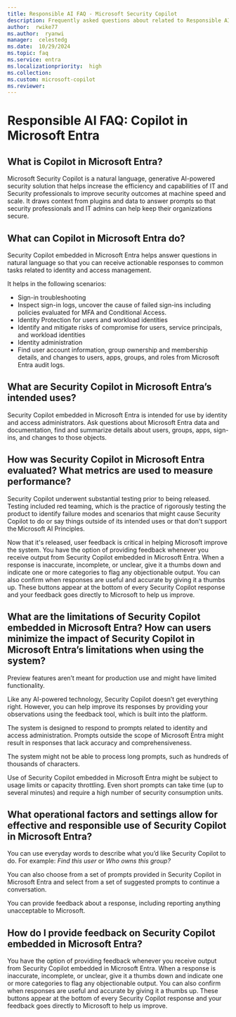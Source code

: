 ```yaml
---
title: Responsible AI FAQ - Microsoft Security Copilot
description: Frequently asked questions about related to Responsible AI as it relates to Copilot in Microsoft Entra.   
author:  rwike77
ms.author:  ryanwi
manager:  celestedg
ms.date:  10/29/2024     
ms.topic: faq
ms.service: entra
ms.localizationpriority:  high
ms.collection: 
ms.custom: microsoft-copilot
ms.reviewer: 
---
```


# Responsible AI FAQ: Copilot in Microsoft Entra 

## What is Copilot in Microsoft Entra? 

Microsoft Security Copilot is a natural language, generative AI-powered security solution that helps increase the efficiency and capabilities of IT and Security professionals to improve security outcomes at machine speed and scale. It draws context from plugins and data to answer prompts so that security professionals and IT admins can help keep their organizations secure.  

## What can Copilot in Microsoft Entra do?  

Security Copilot embedded in Microsoft Entra helps answer questions in natural language so that you can receive actionable responses to common tasks related to identity and access management.  

It helps in the following scenarios: 

- Sign-in troubleshooting 
- Inspect sign-in logs, uncover the cause of failed sign-ins including policies evaluated for MFA and Conditional Access. 
- Identity Protection for users and workload identities 
- Identify and mitigate risks of compromise for users, service principals, and workload identities 
- Identity administration 
- Find user account information, group ownership and membership details, and changes to users, apps, groups, and roles from Microsoft Entra audit logs. 


## What are Security Copilot in Microsoft Entra’s intended uses? 

Security Copilot embedded in Microsoft Entra is intended for use by identity and access administrators. Ask questions about Microsoft Entra data and documentation, find and summarize details about users, groups, apps, sign-ins, and changes to those objects. 

## How was Security Copilot in Microsoft Entra evaluated? What metrics are used to measure performance? 

Security Copilot underwent substantial testing prior to being released. Testing included red teaming, which is the practice of rigorously testing the product to identify failure modes and scenarios that might cause Security Copilot to do or say things outside of its intended uses or that don't support the Microsoft AI Principles. 

Now that it's released, user feedback is critical in helping Microsoft improve the system. You have the option of providing feedback whenever you receive output from Security Copilot embedded in Microsoft Entra. When a response is inaccurate, incomplete, or unclear, give it a thumbs down and indicate one or more categories to flag any objectionable output. You can also confirm when responses are useful and accurate by giving it a thumbs up. These buttons appear at the bottom of every Security Copilot response and your feedback goes directly to Microsoft to help us improve. 

##  What are the limitations of Security Copilot embedded in Microsoft Entra? How can users minimize the impact of Security Copilot in Microsoft Entra’s limitations when using the system? 

Preview features aren’t meant for production use and might have limited functionality.  

Like any AI-powered technology, Security Copilot doesn’t get everything right. However, you can help improve its responses by providing your observations using the feedback tool, which is built into the platform.   

The system is designed to respond to prompts related to identity and access administration. Prompts outside the scope of Microsoft Entra might result in responses that lack accuracy and comprehensiveness. 

The system might not be able to process long prompts, such as hundreds of thousands of characters. 

Use of Security Copilot embedded in Microsoft Entra might be subject to usage limits or capacity throttling. Even short prompts can take time (up to several minutes) and require a high number of security consumption units. 

##  What operational factors and settings allow for effective and responsible use of Security Copilot in Microsoft Entra? 

You can use everyday words to describe what you’d like Security Copilot to do. For example: *Find this user* or *Who owns this group?* 

You can also choose from a set of prompts provided in Security Copilot in Microsoft Entra and select from a set of suggested prompts to continue a conversation. 

You can provide feedback about a response, including reporting anything unacceptable to Microsoft. 

##  How do I provide feedback on Security Copilot embedded in Microsoft Entra? 

You have the option of providing feedback whenever you receive output from Security Copilot embedded in Microsoft Entra. When a response is inaccurate, incomplete, or unclear, give it a thumbs down and indicate one or more categories to flag any objectionable output. You can also confirm when responses are useful and accurate by giving it a thumbs up. These buttons appear at the bottom of every Security Copilot response and your feedback goes directly to Microsoft to help us improve.  